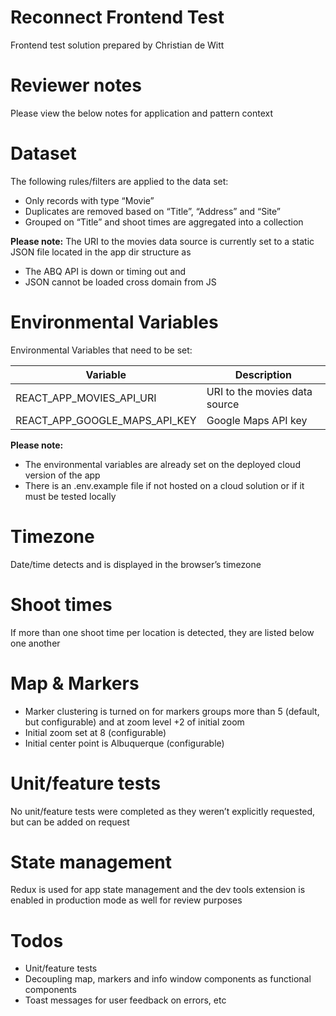 # Reconnect Frontend Test

Frontend test solution prepared by Christian de Witt

# Reviewer notes

Please view the below notes for application and pattern context

# Dataset
The following rules/filters are applied to the data set:
- Only records with type “Movie”
- Duplicates are removed based on “Title”, “Address” and “Site”
- Grouped on “Title” and shoot times are aggregated into a collection

**Please note:**
The URI to the movies data source is currently set to a static JSON file located in the app dir structure as
- The ABQ API is down or timing out and
- JSON cannot be loaded cross domain from JS

# Environmental Variables
Environmental Variables that need to be set:

| Variable | Description |
| ------ | ------ |
| REACT_APP_MOVIES_API_URI | URI to the movies data source |
| REACT_APP_GOOGLE_MAPS_API_KEY | Google Maps API key |

**Please note:**
- The environmental variables are already set on the deployed cloud version of the app
- There is an .env.example file if not hosted on a cloud solution or if it must be tested locally

# Timezone
Date/time detects and is displayed in the browser’s timezone

# Shoot times
If more than one shoot time per location is detected, they are listed below one another

# Map & Markers
- Marker clustering is turned on for markers groups more than 5 (default, but configurable) and at zoom level +2 of initial zoom
- Initial zoom set at 8 (configurable)
- Initial center point is Albuquerque (configurable)

# Unit/feature tests
No unit/feature tests were completed as they weren’t explicitly requested, but can be added on request

# State management
Redux is used for app state management and the dev tools extension is enabled in production mode as well for review purposes

# Todos
- Unit/feature tests
- Decoupling map, markers and info window components as functional components
- Toast messages for user feedback on errors, etc